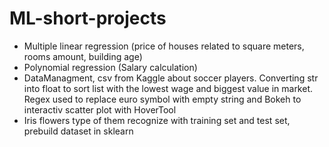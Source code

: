 # ML-short-projects
- Multiple linear regression (price of houses related to square meters, rooms amount, building age)
- Polynomial regression (Salary calculation)
- DataManagment, csv from Kaggle about soccer players. Converting str into float to sort list with the lowest wage and biggest value in market. Regex used to replace euro symbol with empty string and Bokeh to interactiv scatter plot with HoverTool
- Iris flowers type of them recognize with training set and test set, prebuild dataset in sklearn
 
